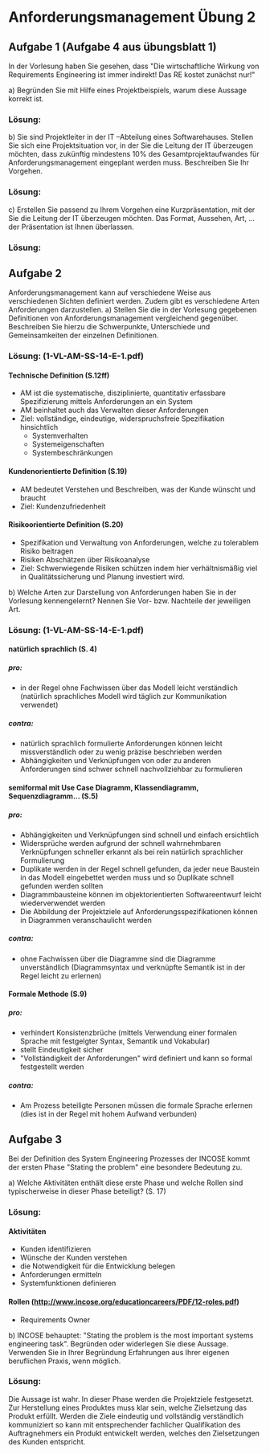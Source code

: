 # Anforderungsmanagement Übung 2 #
## Aufgabe 1  (Aufgabe 4 aus übungsblatt 1) ##
In der Vorlesung haben Sie gesehen, dass "Die wirtschaftliche Wirkung von Requirements Engineering ist immer indirekt! Das RE kostet zunächst nur!"

a) Begründen Sie mit Hilfe eines Projektbeispiels, warum diese Aussage korrekt ist.
### Lösung:

b) Sie sind Projektleiter in der IT –Abteilung eines Softwarehauses. Stellen Sie sich eine Projektsituation vor, in der Sie die Leitung der IT überzeugen möchten, dass zukünftig mindestens 10% des Gesamtprojektaufwandes für Anforderungsmanagement eingeplant werden muss.
Beschreiben Sie Ihr Vorgehen.
### Lösung:

c) Erstellen Sie passend zu Ihrem Vorgehen eine Kurzpräsentation, mit der Sie die Leitung der IT überzeugen möchten. Das Format, Aussehen, Art, ... der Präsentation ist Ihnen überlassen.
### Lösung:

## Aufgabe 2 ##
Anforderungsmanagement kann auf verschiedene Weise aus verschiedenen Sichten definiert werden. Zudem gibt es verschiedene Arten Anforderungen darzustellen.
a) Stellen Sie die in der Vorlesung gegebenen Definitionen von Anforderungsmanagement vergleichend gegenüber. Beschreiben Sie hierzu die Schwerpunkte, Unterschiede und Gemeinsamkeiten der einzelnen Definitionen.
### Lösung: (1-VL-AM-SS-14-E-1.pdf)

#### Technische Definition (S.12ff)
- AM ist die systematische, disziplinierte, quantitativ erfassbare Spezifizierung mittels Anforderungen an ein System
- AM beinhaltet auch das Verwalten dieser Anforderungen
- Ziel: vollständige, eindeutige, widerspruchsfreie Spezifikation hinsichtlich
	- Systemverhalten
	- Systemeigenschaften
	- Systembeschränkungen

#### Kundenorientierte Definition (S.19)
- AM bedeutet Verstehen und Beschreiben, was der Kunde wünscht und braucht
- Ziel: Kundenzufriedenheit

#### Risikoorientierte Definition (S.20)
- Spezifikation und Verwaltung von Anforderungen, welche zu tolerablem Risiko beitragen
- Risiken Abschätzen über Risikoanalyse 
- Ziel: Schwerwiegende Risiken schützen indem hier verhältnismäßig viel in Qualitätssicherung und Planung investiert wird.

b) Welche Arten zur Darstellung von Anforderungen haben Sie in der Vorlesung kennengelernt? Nennen Sie Vor- bzw. Nachteile der jeweiligen Art.
### Lösung: (1-VL-AM-SS-14-E-1.pdf)

#### natürlich sprachlich (S. 4)
##### pro:
- in der Regel ohne Fachwissen über das Modell leicht verständlich (natürlich sprachliches Modell wird täglich zur Kommunikation verwendet)

##### contra:
- natürlich sprachlich formulierte Anforderungen können leicht missverständlich oder zu wenig präzise beschrieben werden
- Abhängigkeiten und Verknüpfungen von oder zu anderen Anforderungen sind schwer schnell nachvollziehbar zu formulieren

#### semiformal mit Use Case Diagramm, Klassendiagramm, Sequenzdiagramm... (S.5)
##### pro:
- Abhängigkeiten und Verknüpfungen sind schnell und einfach ersichtlich
- Widersprüche werden aufgrund der schnell wahrnehmbaren Verknüpfungen schneller erkannt als bei rein natürlich sprachlicher Formulierung
- Duplikate werden in der Regel schnell gefunden, da jeder neue Baustein in das Modell eingebettet werden muss und so Duplikate schnell gefunden werden sollten
- Diagrammbausteine können im objektorientierten Softwareentwurf leicht wiederverwendet werden
- Die Abbildung der Projektziele auf Anforderungsspezifikationen können in Diagrammen veranschaulicht werden

##### contra:
- ohne Fachwissen über die Diagramme sind die Diagramme unverständlich (Diagrammsyntax und verknüpfte Semantik ist in der Regel leicht zu erlernen)

#### Formale Methode (S.9)
##### pro:
- verhindert Konsistenzbrüche (mittels Verwendung einer formalen Sprache mit festgelgter Syntax, Semantik und Vokabular)
- stellt Eindeutigkeit sicher
- "Vollständigkeit der Anforderungen" wird definiert und kann so formal festgestellt werden

##### contra:
- Am Prozess beteiligte Personen müssen die formale Sprache erlernen (dies ist in der Regel mit hohem Aufwand verbunden)

## Aufgabe 3 ##
Bei der Definition des System Engineering Prozesses der INCOSE kommt der ersten Phase "Stating the problem" eine besondere Bedeutung zu.

a) Welche Aktivitäten enthält diese erste Phase und welche Rollen sind typischerweise in dieser Phase beteiligt? (S. 17)
### Lösung:
#### Aktivitäten
- Kunden identifizieren
- Wünsche der Kunden verstehen
- die Notwendigkeit für die Entwicklung belegen
- Anforderungen ermitteln
- Systemfunktionen definieren

#### Rollen (http://www.incose.org/educationcareers/PDF/12-roles.pdf)
- Requirements Owner

b) INCOSE behauptet: "Stating the problem is the most important systems engineering task". Begründen oder widerlegen Sie diese Aussage. Verwenden Sie in Ihrer Begründung Erfahrungen aus Ihrer eigenen beruflichen Praxis, wenn möglich.
### Lösung:
Die Aussage ist wahr. In dieser Phase werden die Projektziele festgesetzt. Zur Herstellung eines Produktes muss klar sein, welche Zielsetzung das Produkt erfüllt. Werden die Ziele eindeutig und vollständig verständlich kommuniziert so kann mit entsprechender fachlicher Qualifikation des Auftragnehmers ein Produkt entwickelt werden, welches den Zielsetzungen des Kunden entspricht.
